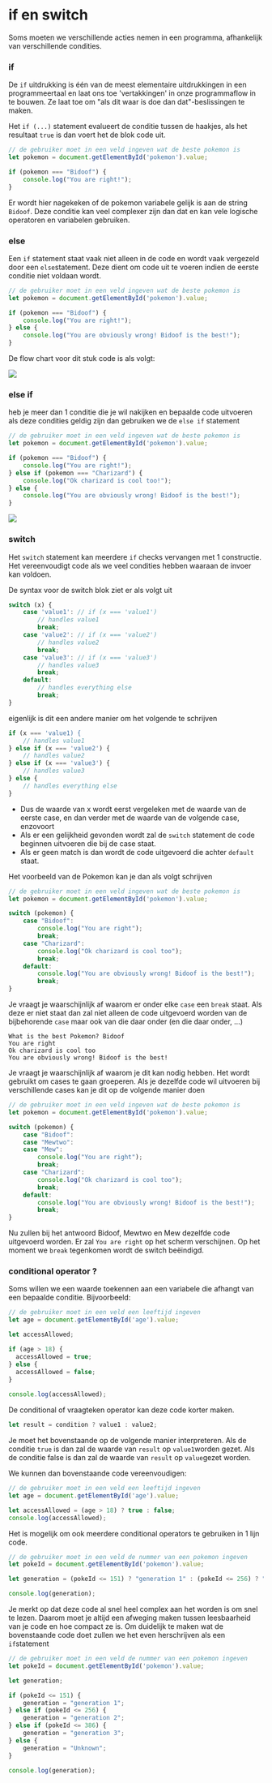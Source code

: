 # if en switch

Soms moeten we verschillende acties nemen in een programma, afhankelijk van verschillende condities.

### if

De `if` uitdrukking is één van de meest elementaire uitdrukkingen in een programmeertaal en laat ons toe 'vertakkingen' in onze programmaflow in te bouwen. Ze laat toe om "als dit waar is doe dan dat"-beslissingen te maken.

Het `if (...)` statement evalueert de conditie tussen de haakjes, als het resultaat `true` is dan voert het de blok code uit.

```js
// de gebruiker moet in een veld ingeven wat de beste pokemon is
let pokemon = document.getElementById('pokemon').value;

if (pokemon === "Bidoof") {
    console.log("You are right!");
}
```

Er wordt hier nagekeken of de pokemon variabele gelijk is aan de string `Bidoof`. Deze conditie kan veel complexer zijn dan dat en kan vele logische operatoren en variabelen gebruiken.

### else

Een `if` statement staat vaak niet alleen in de code en wordt vaak vergezeld door een `else`statement. Deze dient om code uit te voeren indien de eerste conditie niet voldaan wordt.

```js
// de gebruiker moet in een veld ingeven wat de beste pokemon is
let pokemon = document.getElementById('pokemon').value;

if (pokemon === "Bidoof") {
    console.log("You are right!");
} else {
    console.log("You are obviously wrong! Bidoof is the best!");
}
```

De flow chart voor dit stuk code is als volgt:

![](../../.gitbook/assets/code2flow_dXQkJR.png)

### else if

heb je meer dan 1 conditie die je wil nakijken en bepaalde code uitvoeren als deze condities geldig zijn dan gebruiken we de `else if` statement

```js
// de gebruiker moet in een veld ingeven wat de beste pokemon is
let pokemon = document.getElementById('pokemon').value;

if (pokemon === "Bidoof") {
    console.log("You are right!");
} else if (pokemon === "Charizard") {
    console.log("Ok charizard is cool too!");
} else {
    console.log("You are obviously wrong! Bidoof is the best!");
}
```

![](../../.gitbook/assets/code2flow_ZjBPpH.png)

### switch

Het `switch` statement kan meerdere `if` checks vervangen met 1 constructie. Het vereenvoudigt code als we veel condities hebben waaraan de invoer kan voldoen.

De syntax voor de switch blok ziet er als volgt uit

```js
switch (x) {
    case 'value1': // if (x === 'value1')
        // handles value1
        break;
    case 'value2': // if (x === 'value2')
        // handles value2
        break;
    case 'value3': // if (x === 'value3')
        // handles value3
        break;
    default:
        // handles everything else
        break;
}
```

eigenlijk is dit een andere manier om het volgende te schrijven

```js
if (x === 'value1) {
    // handles value1
} else if (x === 'value2') {
    // handles value2
} else if (x === 'value3') {
    // handles value3
} else {
    // handles everything else
}
```

* Dus de waarde van x wordt eerst vergeleken met de waarde van de eerste case, en dan verder met de waarde van de volgende case, enzovoort
* Als er een gelijkheid gevonden wordt zal de `switch` statement de code beginnen uitvoeren die bij de case staat.
* Als er geen match is dan wordt de code uitgevoerd die achter `default` staat.

Het voorbeeld van de Pokemon kan je dan als volgt schrijven

```js
// de gebruiker moet in een veld ingeven wat de beste pokemon is
let pokemon = document.getElementById('pokemon').value;

switch (pokemon) {
    case "Bidoof":
        console.log("You are right");
        break;
    case "Charizard":
        console.log("Ok charizard is cool too");
        break;
    default:
        console.log("You are obviously wrong! Bidoof is the best!");
        break;
}
```

Je vraagt je waarschijnlijk af waarom er onder elke `case` een `break` staat. Als deze er niet staat dan zal niet alleen de code uitgevoerd worden van de bijbehorende `case` maar ook van die daar onder (en die daar onder, ...)

```
What is the best Pokemon? Bidoof
You are right
Ok charizard is cool too
You are obviously wrong! Bidoof is the best!
```

Je vraagt je waarschijnlijk af waarom je dit kan nodig hebben. Het wordt gebruikt om cases te gaan groeperen. Als je dezelfde code wil uitvoeren bij verschillende cases kan je dit op de volgende manier doen

```js
// de gebruiker moet in een veld ingeven wat de beste pokemon is
let pokemon = document.getElementById('pokemon').value;

switch (pokemon) {
    case "Bidoof":
    case "Mewtwo":
    case "Mew":
        console.log("You are right");
        break;
    case "Charizard":
        console.log("Ok charizard is cool too");
        break;
    default:
        console.log("You are obviously wrong! Bidoof is the best!");
        break;
}
```

Nu zullen bij het antwoord Bidoof, Mewtwo en Mew dezelfde code uitgevoerd worden. Er zal `You are right` op het scherm verschijnen. Op het moment we `break` tegenkomen wordt de switch beëindigd.

### conditional operator ?

Soms willen we een waarde toekennen aan een variabele die afhangt van een bepaalde conditie. Bijvoorbeeld:

```js
// de gebruiker moet in een veld een leeftijd ingeven
let age = document.getElementById('age').value;

let accessAllowed;

if (age > 18) {
  accessAllowed = true;
} else {
  accessAllowed = false;
}
  
console.log(accessAllowed);
```

De conditional of vraagteken operator kan deze code korter maken.

```js
let result = condition ? value1 : value2;
```

Je moet het bovenstaande op de volgende manier interpreteren. Als de conditie `true` is dan zal de waarde van `result` op `value1`worden gezet. Als de conditie false is dan zal de waarde van `result` op `value`gezet worden.

We kunnen dan bovenstaande code vereenvoudigen:

```js
// de gebruiker moet in een veld een leeftijd ingeven
let age = document.getElementById('age').value;

let accessAllowed = (age > 18) ? true : false;
console.log(accessAllowed);
```

Het is mogelijk om ook meerdere conditional operators te gebruiken in 1 lijn code.

```js
// de gebruiker moet in een veld de nummer van een pokemon ingeven
let pokeId = document.getElementById('pokemon').value;

let generation = (pokeId <= 151) ? "generation 1" : (pokeId <= 256) ? "generation 2" : (pokeId <= 386) ? "generation 3" : "Unknown";

console.log(generation);
```

Je merkt op dat deze code al snel heel complex aan het worden is om snel te lezen. Daarom moet je altijd een afweging maken tussen leesbaarheid van je code en hoe compact ze is. Om duidelijk te maken wat de bovenstaande code doet zullen we het even herschrijven als een `if`statement

```js
// de gebruiker moet in een veld de nummer van een pokemon ingeven
let pokeId = document.getElementById('pokemon').value;

let generation;

if (pokeId <= 151) {
    generation = "generation 1";
} else if (pokeId <= 256) { 
    generation = "generation 2";
} else if (pokeId <= 386) {
    generation = "generation 3";
} else {
    generation = "Unknown";
}

console.log(generation);
```
